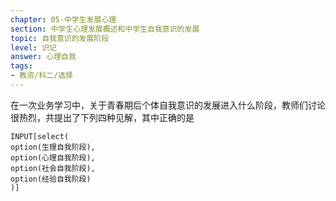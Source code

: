 ```yaml
---
chapter: 05-中学生发展心理
section: 中学生心理发展概述和中学生自我意识的发展
topic: 自我意识的发展阶段
level: 识记
answer: 心理自我
tags:
- 教资/科二/选择
---
```


在一次业务学习中，关于青春期后个体自我意识的发展进入什么阶段，教师们讨论很热烈，共提出了下列四种见解，其中正确的是

```meta-bind
INPUT[select(
option(生理自我阶段),
option(心理自我阶段),
option(社会自我阶段),
option(经验自我阶段)
)]
```